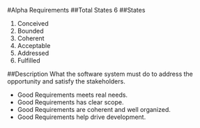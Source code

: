 #Alpha
Requirements
##Total States
6
##States
1. Conceived	
2. Bounded	
3. Coherent	
4. Acceptable	
5. Addressed	
6. Fulfilled

##Description
What the software system must do to address the opportunity and satisfy the stakeholders.
- Good Requirements meets real needs.
- Good Requirements has clear scope.
- Good Requirements are coherent and well organized.
- Good Requirements help drive development.


